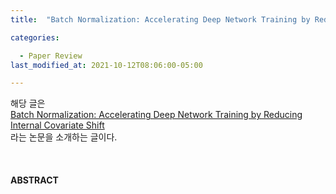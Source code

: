 ```yaml
---
title:  "Batch Normalization: Accelerating Deep Network Training by Reducing Internal Covariate Shift"

categories:

  - Paper Review
last_modified_at: 2021-10-12T08:06:00-05:00

---
```




해당 글은
<br/>
[Batch Normalization: Accelerating Deep Network Training by Reducing Internal Covariate Shift](https://arxiv.org/abs/1502.03167) 
<br/>
라는 논문을 소개하는 글이다.
<br/>
<br/>
<br/>
<br/>
**ABSTRACT**
